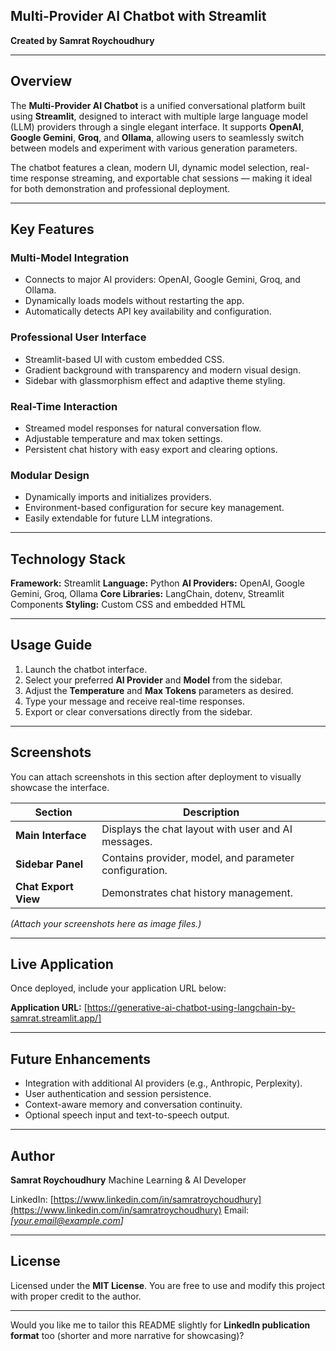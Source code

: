 ## Multi-Provider AI Chatbot with Streamlit

**Created by Samrat Roychoudhury**

---

## Overview

The **Multi-Provider AI Chatbot** is a unified conversational platform built using **Streamlit**, designed to interact with multiple large language model (LLM) providers through a single elegant interface.
It supports **OpenAI**, **Google Gemini**, **Groq**, and **Ollama**, allowing users to seamlessly switch between models and experiment with various generation parameters.

The chatbot features a clean, modern UI, dynamic model selection, real-time response streaming, and exportable chat sessions — making it ideal for both demonstration and professional deployment.

---

## Key Features

### Multi-Model Integration

* Connects to major AI providers: OpenAI, Google Gemini, Groq, and Ollama.
* Dynamically loads models without restarting the app.
* Automatically detects API key availability and configuration.

### Professional User Interface

* Streamlit-based UI with custom embedded CSS.
* Gradient background with transparency and modern visual design.
* Sidebar with glassmorphism effect and adaptive theme styling.

### Real-Time Interaction

* Streamed model responses for natural conversation flow.
* Adjustable temperature and max token settings.
* Persistent chat history with easy export and clearing options.

### Modular Design

* Dynamically imports and initializes providers.
* Environment-based configuration for secure key management.
* Easily extendable for future LLM integrations.

---

## Technology Stack

**Framework:** Streamlit
**Language:** Python
**AI Providers:** OpenAI, Google Gemini, Groq, Ollama
**Core Libraries:** LangChain, dotenv, Streamlit Components
**Styling:** Custom CSS and embedded HTML

---

## Usage Guide

1. Launch the chatbot interface.
2. Select your preferred **AI Provider** and **Model** from the sidebar.
3. Adjust the **Temperature** and **Max Tokens** parameters as desired.
4. Type your message and receive real-time responses.
5. Export or clear conversations directly from the sidebar.

---

## Screenshots

You can attach screenshots in this section after deployment to visually showcase the interface.

| Section              | Description                                            |
| -------------------- | ------------------------------------------------------ |
| **Main Interface**   | Displays the chat layout with user and AI messages.    |
| **Sidebar Panel**    | Contains provider, model, and parameter configuration. |
| **Chat Export View** | Demonstrates chat history management.                  |

*(Attach your screenshots here as image files.)*

---

## Live Application

Once deployed, include your application URL below:

**Application URL:** [https://generative-ai-chatbot-using-langchain-by-samrat.streamlit.app/]

---

## Future Enhancements

* Integration with additional AI providers (e.g., Anthropic, Perplexity).
* User authentication and session persistence.
* Context-aware memory and conversation continuity.
* Optional speech input and text-to-speech output.

---

## Author

**Samrat Roychoudhury**
Machine Learning & AI Developer

LinkedIn: [https://www.linkedin.com/in/samratroychoudhury](https://www.linkedin.com/in/samratroychoudhury)
Email: *[[your.email@example.com](mailto:your.email@example.com)]*

---

## License

Licensed under the **MIT License**.
You are free to use and modify this project with proper credit to the author.

---

Would you like me to tailor this README slightly for **LinkedIn publication format** too (shorter and more narrative for showcasing)?

